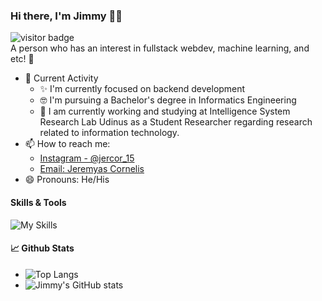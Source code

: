 ### Hi there, I'm Jimmy 👋😉
![visitor badge](https://visitor-badge.glitch.me/badge?page_id=jwenjian.visitor-badge) <br />
A person who has an interest in fullstack webdev, machine learning, and etc! 🙌
- 🎯 Current Activity
  - ✨ I'm currently focused on backend development
  - 🤓 I'm pursuing a Bachelor's degree in Informatics Engineering
  - 📝 I am currently working and studying at Intelligence System Research Lab Udinus as a Student Researcher regarding research related to information technology.
- 📫 How to reach me:
  - [Instagram - @jercor_15](https://instagram.com/jercor_15)
  - [Email: Jeremyas Cornelis](mailto:jeremyasjimi9a@gmail.com)
- 😄 Pronouns: He/His
#### Skills & Tools
![My Skills](https://skillicons.dev/icons?i=html,css,js,php,py,laravel,bootstrap,figma,github,vscode&theme=light)
#### 📈 Github Stats
 - ![Top Langs](https://github-readme-stats.vercel.app/api/top-langs/?username=jeremyascornelis&layout=compact&langs_count=8)
 - ![Jimmy's GitHub stats](https://github-readme-stats.vercel.app/api?username=jeremyascornelis&show_icons=true)
